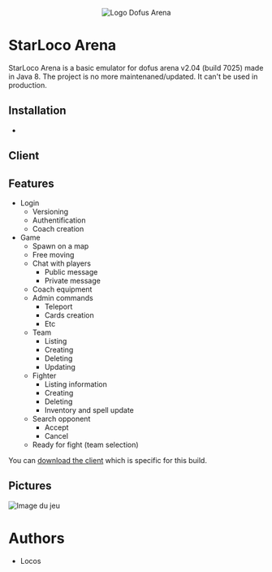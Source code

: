 <p align="center"><img src="https://jolstatic.fr/www/captures/308/3/2533.jpg" alt="Logo Dofus Arena"/></p>

# StarLoco Arena

StarLoco Arena is a basic emulator for dofus arena v2.04 (build 7025) made in Java 8.
The project is no more maintenaned/updated. It can't be used in production.

## Installation
-

## Client

## Features
- Login
  - Versioning
  - Authentification
  - Coach creation
- Game
  - Spawn on a map
  - Free moving
  - Chat with players
    - Public message
    - Private message
  - Coach equipment
  - Admin commands
    - Teleport
    - Cards creation
    - Etc
  - Team
    - Listing
    - Creating
    - Deleting
    - Updating
  - Fighter
    - Listing information
    - Creating
    - Deleting
    - Inventory and spell update
  - Search opponent
    - Accept
    - Cancel
  - Ready for fight (team selection)

You can [download the client](http://www.mediafire.com/file/ktwlzay8svbbuiv/DofusArena2.zip/file) which is specific for this build.

## Pictures

![Image du jeu](https://i.imgur.com/9TY1Xlc.jpg)

# Authors
- Locos
